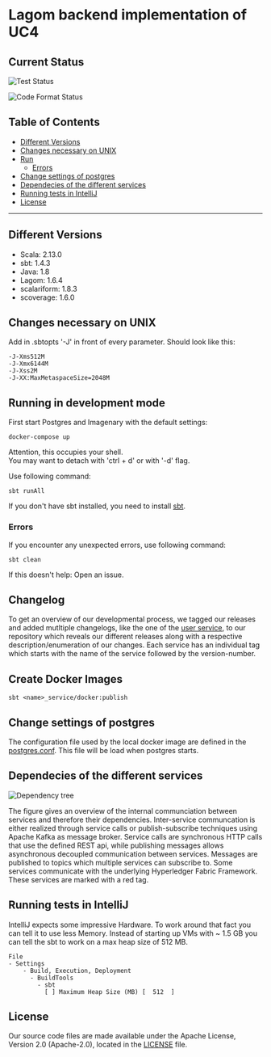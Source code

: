 # Lagom backend implementation of UC4

## Current Status
![Test Status](https://github.com/upb-uc4/lagom-core/workflows/Lagom%20Test%20Pipeline/badge.svg)

![Code Format Status](https://github.com/upb-uc4/lagom-core/workflows/Lagom%20Code%20Format%20Check%20Pipeline/badge.svg)

## Table of Contents

  * [Different Versions](###-Different-Versions)
  * [Changes necessary on UNIX](###-Changes-necessary-on-UNIX)
  * [Run](##_Run)
    * [Errors](###-Errors)
  * [Change settings of postgres](##-Change-settings-of-postgres)
  * [Dependecies of the different services](##-Dependecies-of-the-different-services)
  * [Running tests in IntelliJ](##-Running-tests-in-IntelliJ)
  * [License](##_License)

---

## Different Versions
* Scala: 2.13.0  
* sbt: 1.4.3
* Java: 1.8
* Lagom: 1.6.4
* scalariform: 1.8.3
* scoverage: 1.6.0

## Changes necessary on UNIX
Add in .sbtopts '-J' in front of every parameter.
Should look like this:
```
-J-Xms512M
-J-Xmx6144M
-J-Xss2M
-J-XX:MaxMetaspaceSize=2048M
```

## Running in development mode
First start Postgres and Imagenary with the default settings:
```shell script
docker-compose up
```
Attention, this occupies your shell.  
You may want to detach with 'ctrl + d' or with '-d' flag. 

Use following command:
```shell script
sbt runAll
````
If you don\'t have sbt installed, you need to install [sbt](https://www.scala-sbt.org/).

### Errors
If you encounter any unexpected errors, use following command:
````shell script
sbt clean
````

If this doesn\'t help: Open an issue.

## Changelog

To get an overview of our developmental process, we tagged our releases and added mutltiple changelogs, like the one of the [user service](product_code/user_service/CHANGELOG.md), to our repository which reveals our different releases along with a respective description/enumeration of our changes.
Each service has an individual tag which starts with the name of the service followed by the version-number.

## Create Docker Images
````sbtshell
sbt <name>_service/docker:publish
````

## Change settings of postgres
The configuration file used by the local docker image
are defined in the [postgres.conf](product_code/docker/postgres.conf).
This file will be load when postgres starts.

## Dependecies of the different services
![Dependency tree](documentation/dependency_tree.jpg)

The figure gives an overview of the internal communciation between services and therefore their dependencies. Inter-service communcation is either realized through service calls or publish-subscribe techniques using Apache Kafka as message broker. Service calls are synchronous HTTP calls that use the defined REST api, while publishing messages allows asynchronous decoupled communication between services. Messages are published to topics which multiple services can subscribe to. Some services communicate with the underlying Hyperledger Fabric Framework. These services are marked with a red tag.

## Running tests in IntelliJ
IntelliJ expects some impressive Hardware.
To work around that fact you can tell it to use less Memory.
Instead of starting up VMs with ~ 1.5 GB you can tell the sbt to work on a max heap size of 512 MB.
````shell script
File
- Settings
    - Build, Execution, Deployment
      - BuildTools
        - sbt
          [ ] Maximum Heap Size (MB) [  512  ]
````

## License

Our source code files are made available under the Apache License, Version 2.0 (Apache-2.0), located in the [LICENSE](LICENSE) file.
